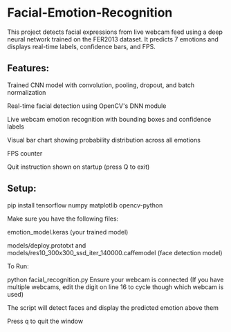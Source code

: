 # Facial-Emotion-Recognition
This project detects facial expressions from live webcam feed using a deep neural network trained on the FER2013 dataset. It predicts 7 emotions and displays real-time labels, confidence bars, and FPS.

## Features:
Trained CNN model with convolution, pooling, dropout, and batch normalization

Real-time facial detection using OpenCV's DNN module

Live webcam emotion recognition with bounding boxes and confidence labels

Visual bar chart showing probability distribution across all emotions

FPS counter

Quit instruction shown on startup (press Q to exit)

## Setup:

pip install tensorflow numpy matplotlib opencv-python

Make sure you have the following files:

emotion_model.keras (your trained model)

models/deploy.prototxt and models/res10_300x300_ssd_iter_140000.caffemodel (face detection model)

To Run:

python facial_recognition.py
Ensure your webcam is connected (If you have multiple webcams, edit the digit on line 16 to cycle though which webcam is used)

The script will detect faces and display the predicted emotion above them

Press q to quit the window

